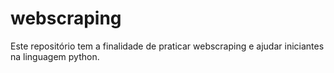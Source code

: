 # webscraping
Este repositório tem a finalidade de praticar webscraping e ajudar iniciantes na linguagem python.
